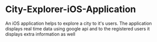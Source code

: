 # City-Explorer-iOS-Application

An iOS application helps to explore a city to it's users. The application displays real time data using google api 
and to the registered users it displays extra information as well
